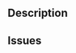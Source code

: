 ## Description

<!-- Add details -->


## Issues

<!-- Link to an issue if there is one. -->
<!-- e.g. closes #1 -->


<!--  Please also add labels to the PR using Github's labelling e.g. enhancement, bug, translation
